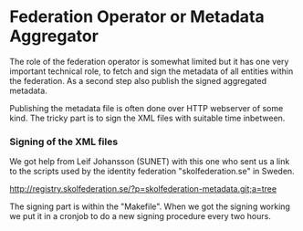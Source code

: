Federation Operator or Metadata Aggregator
==========================================
The role of the federation operator is somewhat limited but it has one very important technical role, to fetch and sign the metadata of all entities within the federation. As a second step also publish the signed aggregated metadata.

Publishing the metadata file is often done over HTTP webserver of some kind.
The tricky part is to sign the XML files with suitable time inbetween.

### Signing of the XML files
We got help from Leif Johansson (SUNET) with this one who sent us a link to the scripts used by the identity federation "skolfederation.se" in Sweden.

http://registry.skolfederation.se/?p=skolfederation-metadata.git;a=tree

The signing part is within the "Makefile".
When we got the signing working we put it in a cronjob to do a new signing procedure every two hours.
